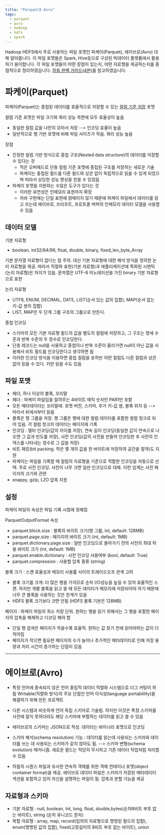 ```yaml
---
title: "Parquet과 Avro"
tags:
  - parquet
  - avro
  - hadoop
  - hdfs
  - spark
---
```


Hadoop HDFS에서 주로 사용하는 파일 포맷인 파케이(Parquet), 에이브로(Avro) 대해 알아봅니다. 이 파일 포맷들은 Spark, Hive등으로 구성된 빅데이터 플랫폼에서 활용하기 용이합니다. 각 파일 포맷들이 어떤 장점이 있는지, 어떤 자료형을 제공하는지를 중점적으로 정리하였습니다. [하둡 완벽 가이드(4판)]((http://www.hanbit.co.kr/store/books/look.php?p_code=B6473892834))를 참고하였습니다.

# 파케이(Parquet)
파케이(Parquet)는 중첩된 데이터를 효율적으로 저장할 수 있는 <U>컬럼 기준 저장</U> 포맷

컬럼 기준 포맷은 파일 크기와 쿼리 성능 측면에 모두 효율성이 높음
  * 동일한 컬럼 값을 나란히 모아서 저장 --> 인코딩 효율이 높음
  * 일반적으로 행 기반 포맷에 비해 파일 사이즈가 작음. 쿼리 성능 높음

장점
  * 진정한 컬럼 기반 방식으로 중첩 구조(Nested data structure)의 데이터를 저장할 수 있다는 것
    * 적은 오버헤드로 단층 컬럼 기준 포맷에 중첩된 구조를 저장하는 새로운 기술
    * 파케이는 중첩된 필드를 다른 필드와 상관 없이 독립적으로 읽을 수 있게 되었으며 따라서 상당한 성능 향상을 얻을 수 있었음
  * 파케이 포맷을 지원하는 수많은 도구가 있다는 것
    * 이러한 유연성은 인메모리 표현까지 확장
    * 자바 구현체는 단일 표현에 얽매이지 않기 때문에 파케이 파일에서 데이터를 읽고 쓰는데 에이브로, 쓰리프트, 프로토콜 버퍼의 인메모리 데이터 모델을 사용할 수 있음

## 데이터 모델
기본 자료형
  * boolean, int32/64/96, float, double, binary, fixed_len_byte_Array

기본 문자열 자료형이 없다는 점 주의. 대신 기본 자료형에 대한 해석 방식을 정의한 논리 자료형을 제공. 따라서 직렬화 표현(기본 자료형)과 애플리케이션에 특화된 시맨틱(논리 자료형)은 차이가 있음. 문자열은 UTF-8 어노테이션을 가진 binary 기본 자료형으로 표현
  
논리 자료형
  * UTF8, ENUM, DECIMAL, DATE, LIST(순서 있는 값의 집합), MAP(순서 없는 키-값 쌍의 집합)
  * LIST, MAP은 두 단계 그룹 구조의 그룹으로 만든다.
  
중첩 인코딩
  * 스키마의 모든 기본 자료형 필드의 값을 별도의 컬럼에 저장하고, 그 구조는 명세 수준과 반복 수준의 두 정수로 인코딩한다.
  * 단층 레코드는 null을 사용하고 중첩이나 반복 수준이 올라가면 null이 아닌 값을 사용해서 비트 필드를 인코딩한다고 생각하면 됨
  * 이러한 인코딩 방식을 이용하면 중첩 컬럼을 포하만 어떤 컬럼도 다른 컬럼과 상관없이 읽을 수 있다. 키만 읽을 수도 있음

## 파일 포맷
  * 헤더, 하나 이상의 블록, 꼬리말
  * 헤더 : 파케이 파일임을 알려주는 4바이트 매직 숫자인 PAR1만 포함
  * 모든 메타데이터는 꼬리말에. 포맷 버전, 스키마, 추가 키-값 쌍, 블록 위치 등 --> 따라서 뒤에서부터 읽음
  * 블록은 행 그룹을 저장. 행 그룹은 행에 대한 컬럼 데이터를 포함한 컬럼 청크로 되어 있음. 각 컬럼 청크의 데이터는 페이지에 기록
  * 인코딩 : 델타 인코딩(값의 차이를 저장), 연속 길이 인코딩(동일한 값이 연속으로 나오면 그 값과 빈도를 저장), 사전 인코딩(값의 사전을 만들어 인코딩한 후 사전의 인덱스를 나타내는 정수로 그 값을 저장)
  * 비트 패킹(bit packing. 작은 몇 개의 값을 한 바이트에 저장하여 공간을 절약)도 지원
  * 파케이는 파일을 기록할 때 컬럼의 자료형을 기준으로 적합한 인코딩을 자동으로 선택. 주로 사전 인코딩. 사전이 너무 크면 일반 인코딩으로 대체. 이런 임계는 사전 페이지의 크기와 관련
  * snappy, gzip, LZO 압축 지원

## 설정
파케이 파일의 속성은 파일 기록 시점에 정해짐

ParquetOutputFormat 속성
  * parquet.block.size : 블록의 바이트 크기(행 그룹, int, default: 128MB) 
  * parquet.page.size : 페이지의 바이트 크기 (int, default: 1MB)
  * parquet.dictionary.page.size : 일반 인코딩으로 돌아가기 전의 사전의 최대 허용 바이트 크기 (int, default: 1MB)
  * parquet.enable.dictionary : 사전 인코딩 사용여부 (bool, default: True)
  * parquet.compression : 사용할 압축 종류 (string)

블록 크기 : 스캔 효율성과 메모리 사용률 사이의 트레이드오프 관계 고려
  * 블록 크기를 크게: 더 많은 행을 가지므로 순차 I/O성능을 높일 수 있어 효율적인 스캔. 하지만 개별 블록을 읽고 쓸 때 모든 데이터가 메모리에 저장되어야 하기 때문에 너무 큰 블록을 사용하는 것은 한계가 있음
  * HDFS 블록 크기보다 크면 안됨 (HDFS 블록 기본은 128MB)

페이지 : 파케이 파일의 최소 저장 단위. 원하는 행을 읽기 위해서는 그 행을 포함한 페이지의 압축을 해제하고 디코딩 해야 함
  * 단일 행 검색은 페이지가 작을수록 효율적. 원하는 값 찾기 전에 읽어야하는 값이 더 적어짐
  * 페이지가 작으면 필요한 페이지의 수가 늘어나 추가적인 메타데이터로 인해 저장 용량과 처리 시간이 증가하는 단점이 있음

---------
# 

# 에이브로(Avro)
* 특정 언어에 종속되지 않은 언어 중립적 데이터 직렬화 시스템으로 더그 커팅이 하둡 Writable(직렬화 방식)의 주요 단점인 언어 이식성(language portablility)을 해결하기 위해 만든 프로젝트

* 다른 시스템과 비슷하게 언어 독립 스키마로 기술됨. 하지만 이것은 특정 스키마를 사전에 알지 못하더라도 해당 스키마에 부합하는 데이터를 읽고 쓸 수 있음

* 에이브로의 스키마는 JSON으로 작성. 데이터는 바이너리 포맷으로 인코딩

* 스키마 해석(schema resolution) 기능 : 데이터를 읽는데 사용되는 스키마와 데이터를 쓰는 데 사용되는 스키마가 같지 않아도 됨. --> 스키마 변형(schema evolution) 매커니즘. 새로운 필드는 적당히 무시하고 기존 데이터 작업처럼 처리할 수 있음

* 하둡의 시퀀스 파일과 유사한 연속적 객체를 위한 객체 컨테이너 포맷(object container format)을 제공. 에이브로 데이터 파일은 스키마가 저장된 메타데이터 섹션을 포함하고 있어 자신을 설명하는 파일이 됨. 압축과 분할 기능을 제공

## 자료형과 스키마
* 기본 자료형 : null, boolean, Int, long, float, double,bytes(순차8비트 부호 없는 바이트), string (순차 유니코드 문자)
* 복합 자료형 : array, map, record(임의의 자료형으로 명명된 필드의 집합), enum(명명된 값의 집합), fixed(고정길이의 8비트 부호 없는 바이트), union
